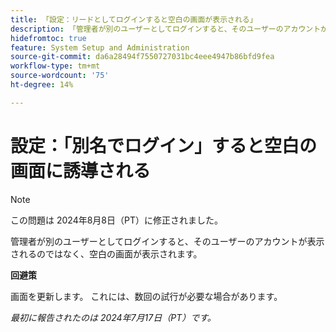 ```yaml
---
title: 「設定：リードとしてログインすると空白の画面が表示される」
description: 「管理者が別のユーザーとしてログインすると、そのユーザーのアカウントが表示される代わりに、空白の画面が表示されます。」
hidefromtoc: true
feature: System Setup and Administration
source-git-commit: da6a28494f7550727031bc4eee4947b86bfd9fea
workflow-type: tm+mt
source-wordcount: '75'
ht-degree: 14%

---
```



# 設定：「別名でログイン」すると空白の画面に誘導される

>[!NOTE]
>
>この問題は 2024年8月8日（PT）に修正されました。

管理者が別のユーザーとしてログインすると、そのユーザーのアカウントが表示されるのではなく、空白の画面が表示されます。

**回避策**

画面を更新します。 これには、数回の試行が必要な場合があります。

_最初に報告されたのは 2024年7月17日（PT）です。_
